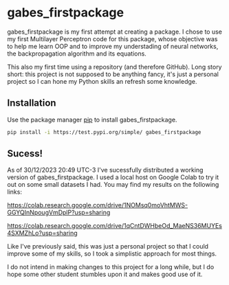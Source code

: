 # gabes_firstpackage

gabes_firstpackage is my first attempt at creating a package. I chose to use my first Multilayer Perceptron code for this package, whose objective was to help me learn OOP and to improve my understading of neural networks, the backpropagation algorithm and its equations. 

This also my first time using a repository (and therefore GitHub). Long story short: this project is not supposed to be anything fancy, it's just a personal project so I can hone my Python skills an refresh some knowledge.

## Installation

Use the package manager [pip](https://pip.pypa.io/en/stable/) to install gabes_firstpackage.

```bash
pip install -i https://test.pypi.org/simple/ gabes_firstpackage
```

## Sucess!

As of 30/12/2023 20:49 UTC-3 I've sucessfully distributed a working version of gabes_firstpackage. I used a local host on Google Colab to try it out on some small datasets I had. You may find my results on the following links:

https://colab.research.google.com/drive/1NOMsq0moVhtMWS-GGYQInNpougVmDplP?usp=sharing

https://colab.research.google.com/drive/1qCntDWHbeOd_MaeNS36MUYEs4SXMZhLo?usp=sharing

Like I've previously said, this was just a personal project so that I could improve some of my skills, so I took a simplistic approach for most things. 

I do not intend in making changes to this project for a long while, but I do hope some other student stumbles upon it and makes good use of it.

